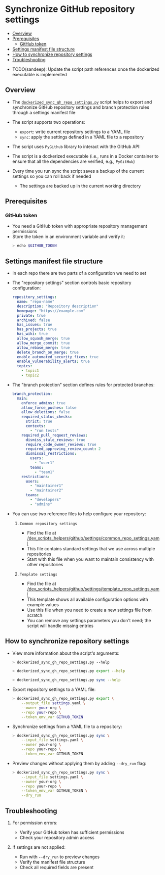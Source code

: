 # Synchronize GitHub repository settings

<!-- toc -->

- [Overview](#overview)
- [Prerequisites](#prerequisites)
  * [GitHub token](#github-token)
- [Settings manifest file structure](#settings-manifest-file-structure)
- [How to synchronize repository settings](#how-to-synchronize-repository-settings)
- [Troubleshooting](#troubleshooting)

<!-- tocstop -->

- TODO(sandeep): Update the script path references once the dockerized
  executable is implemented

## Overview

- The
  [`dockerized_sync_gh_repo_settings.py`](/dev_scripts_helpers/github/dockerized_sync_gh_repo_settings.py)
  script helps to export and synchronize GitHub repository settings and branch
  protection rules through a settings manifest file

- The script supports two operations:
  - `export`: write current repository settings to a YAML file
  - `sync`: apply the settings defined in a YAML file to a repository

- The script uses `PyGithub` library to interact with the GitHub API

- The script is a dockerized executable (i.e., runs in a Docker container to
  ensure that all the dependencies are verified, e.g., `PyGitHub`)

- Every time you run sync the script saves a backup of the current settings so
  you can roll back if needed
  - The settings are backed up in the current working directory

## Prerequisites

### GitHub token

- You need a GitHub token with appropriate repository management permissions
- Store the token in an environment variable and verify it:
  ```bash
  > echo $GITHUB_TOKEN
  ```

## Settings manifest file structure

- In each repo there are two parts of a configuration we need to set

- The "repository settings" section controls basic repository configuration:

  ```yaml
  repository_settings:
    name: "repo-name"
    description: "Repository description"
    homepage: "https://example.com"
    private: true
    archived: false
    has_issues: true
    has_projects: true
    has_wiki: true
    allow_squash_merge: true
    allow_merge_commit: true
    allow_rebase_merge: true
    delete_branch_on_merge: true
    enable_automated_security_fixes: true
    enable_vulnerability_alerts: true
    topics:
      - topic1
      - topic2
  ```

- The "branch protection" section defines rules for protected branches:

  ```yaml
  branch_protection:
    main:
      enforce_admins: true
      allow_force_pushes: false
      allow_deletions: false
      required_status_checks:
        strict: true
        contexts:
          - "run tests"
      required_pull_request_reviews:
        dismiss_stale_reviews: true
        require_code_owner_reviews: true
        required_approving_review_count: 2
        dismissal_restrictions:
          users:
            - "user1"
          teams:
            - "team1"
      restrictions:
        users:
          - "maintainer1"
          - "maintainer2"
        teams:
          - "developers"
          - "admins"
  ```

- You can use two reference files to help configure your repository:

  1. `Common repository settings`
     - Find the file at
       [/dev_scripts_helpers/github/settings/common_repo_settings.yaml](/dev_scripts_helpers/github/settings/common_repo_settings.yaml)
     - This file contains standard settings that we use across multiple
       repositories
     - Start with this file when you want to maintain consistency with other
       repositories

  2. `Template settings`
     - Find the file at
       [/dev_scripts_helpers/github/settings/template_repo_settings.yaml](/dev_scripts_helpers/github/settings/template_repo_settings.yaml)
     - This template shows all available configuration options with example
       values
     - Use this file when you need to create a new settings file from scratch
     - You can remove any settings parameters you don't need; the script will
       handle missing entries

## How to synchronize repository settings

- View more information about the script's arguments:

  ```bash
  > dockerized_sync_gh_repo_settings.py --help
  ```

  ```bash
  > dockerized_sync_gh_repo_settings.py export --help
  ```

  ```bash
  > dockerized_sync_gh_repo_settings.py sync --help
  ```

- Export repository settings to a YAML file:

  ```bash
  > dockerized_sync_gh_repo_settings.py export \
      --output_file settings.yaml \
      --owner your-org \
      --repo your-repo \
      --token_env_var GITHUB_TOKEN
  ```

- Synchronize settings from a YAML file to a repository:

  ```bash
  > dockerized_sync_gh_repo_settings.py sync \
      --input_file settings.yaml \
      --owner your-org \
      --repo your-repo \
      --token_env_var GITHUB_TOKEN
  ```

- Preview changes without applying them by adding `--dry_run` flag:

  ```bash
  > dockerized_sync_gh_repo_settings.py sync \
      --input_file settings.yaml \
      --owner your-org \
      --repo your-repo \
      --token_env_var GITHUB_TOKEN \
      --dry_run
  ```

## Troubleshooting

1. For permission errors:
   - Verify your GitHub token has sufficient permissions
   - Check your repository admin access

2. If settings are not applied:
   - Run with `--dry_run` to preview changes
   - Verify the manifest file structure
   - Check all required fields are present
